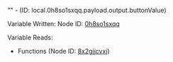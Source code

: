 "" - (ID: local.0h8so1sxqq.payload.output.buttonValue)

Variable Written:
Node ID: [0h8so1sxqq](../nodes/0h8so1sxqq.md)

Variable Reads:
* Functions (Node ID: [8x2gjjcvxj](../nodes/8x2gjjcvxj.md))
